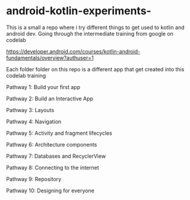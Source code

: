 # android-kotlin-experiments-
This is a small a repo where i try different things to get used to kotlin and android dev. Going through the intermediate training from google on codelab 

https://developer.android.com/courses/kotlin-android-fundamentals/overview?authuser=1

Each folder folder on this repo is a different app that get created into this codelab training 

Pathway 1: Build your first app

Pathway 2: Build an Interactive App

Pathway 3: Layouts

Pathway 4: Navigation

Pathway 5: Activity and fragment lifecycles

Pathway 6: Architecture components

Pathway 7: Databases and RecyclerView

Pathway 8: Connecting to the internet

Pathway 9: Repository

Pathway 10: Designing for everyone
